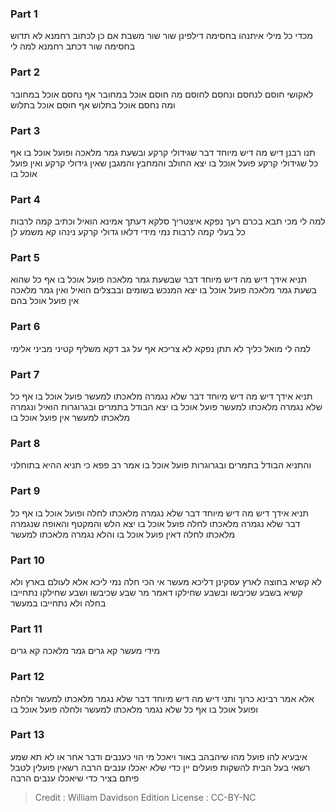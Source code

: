 
### Part 1
מכדי כל מילי איתנהו בחסימה דילפינן שור שור משבת אם כן לכתוב רחמנא לא תדוש בחסימה שור דכתב רחמנא למה לי

### Part 2
לאקושי חוסם לנחסם ונחסם לחוסם מה חוסם אוכל במחובר אף נחסם אוכל במחובר ומה נחסם אוכל בתלוש אף חוסם אוכל בתלוש

### Part 3
תנו רבנן דיש מה דיש מיוחד דבר שגידולי קרקע ובשעת גמר מלאכה ופועל אוכל בו אף כל שגידולי קרקע פועל אוכל בו יצא החולב והמחבץ והמגבן שאין גידולי קרקע ואין פועל אוכל בו

### Part 4
למה לי מכי תבא בכרם רעך נפקא איצטריך סלקא דעתך אמינא הואיל וכתיב קמה לרבות כל בעלי קמה לרבות נמי מידי דלאו גדולי קרקע נינהו קא משמע לן

### Part 5
תניא אידך דיש מה דיש מיוחד דבר שבשעת גמר מלאכה פועל אוכל בו אף כל שהוא בשעת גמר מלאכה פועל אוכל בו יצא המנכש בשומים ובבצלים הואיל ואין גמר מלאכה אין פועל אוכל בהם

### Part 6
למה לי מואל כליך לא תתן נפקא לא צריכא אף על גב דקא משליף קטיני מביני אלימי

### Part 7
תניא אידך דיש מה דיש מיוחד דבר שלא נגמרה מלאכתו למעשר פועל אוכל בו אף כל שלא נגמרה מלאכתו למעשר פועל אוכל בו יצא הבודל בתמרים ובגרוגרות הואיל ונגמרה מלאכתו למעשר אין פועל אוכל בו

### Part 8
והתניא הבודל בתמרים ובגרוגרות פועל אוכל בו אמר רב פפא כי תניא ההיא בתוחלני

### Part 9
תניא אידך דיש מה דיש מיוחד דבר שלא נגמרה מלאכתו לחלה ופועל אוכל בו אף כל דבר שלא נגמרה מלאכתו לחלה פועל אוכל בו יצא הלש והמקטף והאופה שנגמרה מלאכתו לחלה דאין פועל אוכל בו והלא נגמרה מלאכתו למעשר

### Part 10
לא קשיא בחוצה לארץ עסקינן דליכא מעשר אי הכי חלה נמי ליכא אלא לעולם בארץ ולא קשיא בשבע שכיבשו ובשבע שחילקו דאמר מר שבע שכיבשו ושבע שחילקו נתחייבו בחלה ולא נתחייבו במעשר

### Part 11
מידי מעשר קא גרים גמר מלאכה קא גרים

### Part 12
אלא אמר רבינא כרוך ותני דיש מה דיש מיוחד דבר שלא נגמר מלאכתו למעשר ולחלה ופועל אוכל בו אף כל שלא נגמר מלאכתו למעשר ולחלה פועל אוכל בו

### Part 13
איבעיא להו פועל מהו שיהבהב באור ויאכל מי הוי כענבים ודבר אחר או לא תא שמע רשאי בעל הבית להשקות פועלים יין כדי שלא יאכלו ענבים הרבה רשאין פועלין לטבל פיתם בציר כדי שיאכלו ענבים הרבה

>Credit : William Davidson Edition
>License : CC-BY-NC